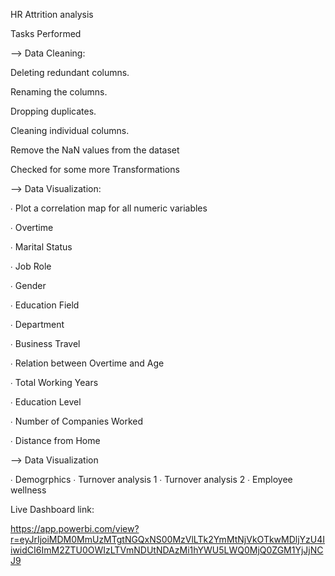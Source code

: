 
HR Attrition analysis


Tasks Performed

--> Data Cleaning:

Deleting redundant columns.

Renaming the columns.

Dropping duplicates.

Cleaning individual columns.

Remove the NaN values from the dataset

Checked for some more Transformations

--> Data Visualization:

∙        Plot a correlation map for all numeric variables

∙        Overtime

∙        Marital Status

∙        Job Role

∙        Gender

∙        Education Field

∙        Department

∙        Business Travel

∙        Relation between Overtime and Age

∙        Total Working Years

∙        Education Level

∙        Number of Companies Worked

∙        Distance from Home

--> Data Visualization

∙        Demogrphics
∙        Turnover analysis 1
∙        Turnover analysis 2
∙        Employee wellness

Live Dashboard link:

https://app.powerbi.com/view?r=eyJrIjoiMDM0MmUzMTgtNGQxNS00MzVlLTk2YmMtNjVkOTkwMDljYzU4IiwidCI6ImM2ZTU0OWIzLTVmNDUtNDAzMi1hYWU5LWQ0MjQ0ZGM1YjJjNCJ9

